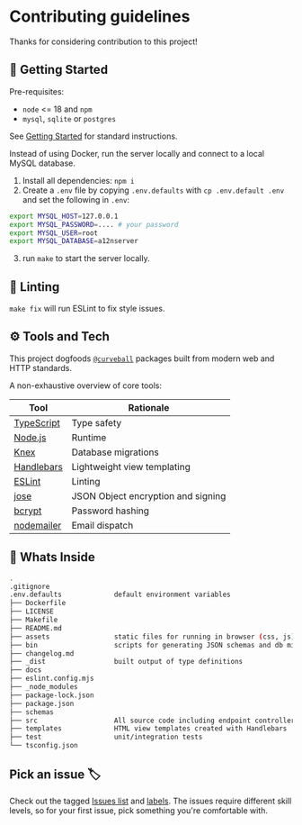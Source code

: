 Contributing guidelines
=======================

Thanks for considering contribution to this project! 


🚀 Getting Started
-------------------------------

Pre-requisites:
- `node` <= 18 and `npm` 
- `mysql`, `sqlite` or `postgres`

See [Getting Started](./docs/getting-started.md) for standard instructions.

Instead of using Docker, run the server locally and connect to a local MySQL database.

1. Install all dependencies: `npm i`
2. Create a `.env` file by copying `.env.defaults` with `cp .env.default .env` and set the following in `.env`:

```sh
export MYSQL_HOST=127.0.0.1
export MYSQL_PASSWORD=.... # your password
export MYSQL_USER=root
export MYSQL_DATABASE=a12nserver
```
3. run `make` to start the server locally.


🧦 Linting
-------
`make fix` will run ESLint to fix style issues.

⚙️ Tools and Tech
----------------

This project dogfoods [`@curveball`](https://github.com/curveball) packages built from modern web and HTTP standards. 

A non-exhaustive overview of core tools:

| Tool | Rationale |
|------|-------------|
| [TypeScript](https://www.typescriptlang.org/) | Type safety |
| [Node.js](https://nodejs.org/) | Runtime |
| [Knex](https://knexjs.org/) | Database migrations |
| [Handlebars](https://handlebarsjs.com/) | Lightweight view templating |
| [ESLint](https://eslint.org/) | Linting |
| [jose](https://github.com/panva/jose) | JSON Object encryption and signing |
| [bcrypt](https://github.com/kelektiv/node.bcrypt.js) | Password hashing |
| [nodemailer](https://nodemailer.com/about/) | Email dispatch |


👀 Whats Inside
---------------

```sh 
.
.gitignore
.env.defaults             default environment variables
├── Dockerfile
├── LICENSE
├── Makefile
├── README.md
├── assets                static files for running in browser (css, js)
├── bin                   scripts for generating JSON schemas and db migration
├── changelog.md
├── _dist                 built output of type definitions
├── docs
├── eslint.config.mjs
├── _node_modules
├── package-lock.json
├── package.json
├── schemas
├── src                   All source code including endpoint controllers and types
├── templates             HTML view templates created with Handlebars
├── test                  unit/integration tests
└── tsconfig.json
```

Pick an issue 🏷️
----------------

Check out the tagged [Issues list](https://github.com/evert/a12n-server/issues) and [labels](https://github.com/curveball/a12n-server/labels). 
The issues require different skill levels, so for your first issue, pick something you're comfortable with.